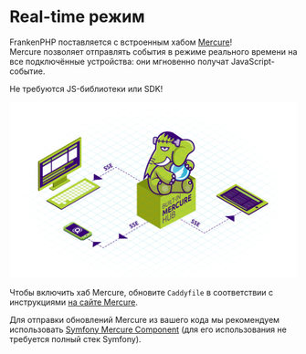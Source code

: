 # Real-time режим

FrankenPHP поставляется с встроенным хабом [Mercure](https://mercure.rocks)!  
Mercure позволяет отправлять события в режиме реального времени на все подключённые устройства: они мгновенно получат JavaScript-событие.

Не требуются JS-библиотеки или SDK!

![Mercure](../mercure-hub.png)

Чтобы включить хаб Mercure, обновите `Caddyfile` в соответствии с инструкциями [на сайте Mercure](https://mercure.rocks/docs/hub/config).

Для отправки обновлений Mercure из вашего кода мы рекомендуем использовать [Symfony Mercure Component](https://symfony.com/components/Mercure) (для его использования не требуется полный стек Symfony).
